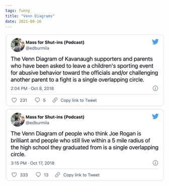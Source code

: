 ```yaml
---
tags: funny
title: "Venn Diagrams"
date: 2021-09-16
---
```




![venn1.png](https://raw.githubusercontent.com/muneer78/muneer78.github.io/master/images/venn1.png)
        